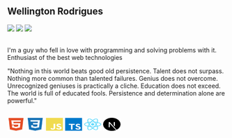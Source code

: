 ## Wellington Rodrigues
<div> 
  <a href="https://instagram.com/tonrdrigues" target="_blank"><img src="https://img.shields.io/badge/-@tonrdrigues-%23E4405F?style=for-the-badge&logo=instagram&logoColor=white" target="_blank"></a>
  <a href = "mailto:wr_rodrigues@outlook.com.br"><img src="https://img.shields.io/badge/-wr_rodrigues@outlook.com.br-%23333?style=for-the-badge&logo=gmail&logoColor=white" target="_blank"></a>
  <a href="https://www.linkedin.com/in/wellingtonrodriguesbr/" target="_blank"><img src="https://img.shields.io/badge/-Wellington Rodrigues-%230077B5?style=for-the-badge&logo=linkedin&logoColor=white" target="_blank"></a> 
</div>
</br>

I'm a guy who fell in love with programming and solving problems with it.
</br>
Enthusiast of the best web technologies

"Nothing in this world beats good old persistence. Talent does not surpass. Nothing more common than talented failures. Genius does not overcome. Unrecognized geniuses is practically a cliche. Education does not exceed. The world is full of educated fools. Persistence and determination alone are powerful."
  
 <div style="display: inline_block"><br>
  <img align="center" alt="Ton-HTML" height="30" width="40" src="https://raw.githubusercontent.com/devicons/devicon/master/icons/html5/html5-plain.svg">
  <img align="center" alt="Ton-CSS" height="30" width="40" src="https://raw.githubusercontent.com/devicons/devicon/master/icons/css3/css3-plain.svg">
  <img align="center" alt="Ton-Js" height="30" width="40" src="https://raw.githubusercontent.com/devicons/devicon/master/icons/javascript/javascript-plain.svg">
  <img align="center" alt="Ton-Ts" height="30" width="40" src="https://raw.githubusercontent.com/devicons/devicon/master/icons/typescript/typescript-plain.svg">
  <img align="center" alt="Ton-React" height="30" width="40" src="https://raw.githubusercontent.com/devicons/devicon/master/icons/react/react-original.svg">
  <img align="center" alt="Ton-Next" height="30" width="40" src="https://raw.githubusercontent.com/devicons/devicon/master/icons/nextjs/nextjs-original.svg">
</div>
  
 
